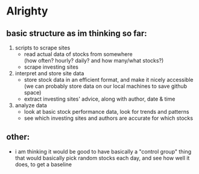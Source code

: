Alrighty
========

## basic structure as im thinking so far:
1. scripts to scrape sites
    * read actual data of stocks from somewhere  
        (how often? hourly? daily? and how many/what stocks?)
    * scrape investing sites
2. interpret and store site data
    * store stock data in an efficient format, and make it nicely accessible  
        (we can probably store data on our local machines to save github space)
    * extract investing sites' advice, along with author, date & time
3. analyze data
    * look at basic stock performance data, look for trends and patterns
    * see which investing sites and authors are accurate for which stocks


## other:
* i am thinking it would be good to have basically a "control group" thing that would basically pick random stocks each day, and see how well it does, to get a baseline
